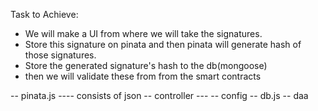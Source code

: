 Task to Achieve:
- We will make a UI from where we will take the signatures.
- Store this signature on pinata and then pinata will generate hash of those signatures.
- Store the generated signature's hash to the db(mongoose)
- then we will validate these from from the smart contracts

-- pinata.js ---- consists of json 
-- controller ---
-- config -- db.js -- daa